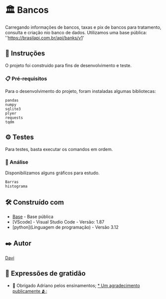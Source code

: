 # 🏛 Bancos

Carregando informações de bancos, taxas e pix de bancos para tratamento, consulta e criação nio banco de dados. 
Utilizamos uma base pública: ''https://brasilapi.com.br/api/banks/v1'

## 🎯 Instruções

O projeto foi construido para fins de desenvolvimento e teste.

### 📋 Pré-requisitos

Para o desenvolvimento do projeto, foram instaladas algumas bibliotecas: 

```
pandas
numpy
sqlite3
plyer
requests
tqdm
```

## ⚙️ Testes

Para testes, basta executar os comandos em ordem.

### 🔩 Análise

Disponibilizamos alguns gráficos para estudo.

```
Barras
histograma

```

## 🛠️ Construído com

* [Base]('https://brasilapi.com.br/api/banks/v1) - Base pública
* [VScode] - Visual Studio Code - Versão: 1.87
* [python](Linguagem de programação) - Versão 3.12

## ✒️ Autor

[Davi](https://github.com/DaviZeferino)

## 🎁 Expressões de gratidão

* 🍺 Obrigado Adriano pelos ensinamentos;
[* Um agradecimento publicamente 🫂;](https://github.com/AdrianoReges)
